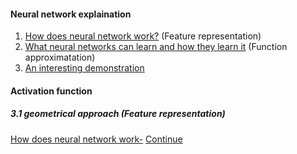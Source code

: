 
#### Neural network explaination
1. [How does neural network work?](https://www.youtube.com/watch?v=ILsA4nyG7I0&feature=emb_logo) (Feature representation)
2. [What neural networks can learn and how they learn it](https://end-to-end-machine-learning.teachable.com/courses/how-deep-neural-networks-work/lectures/9485279) (Function approximatation)
3. [An interesting demonstration](https://www.bilibili.com/video/av16708021)


#### Activation function
##### 3.1 geometrical approach (Feature representation)
[How does neural network work-](https://github.com/Ranlot/spiralNet)
[Continue](http://colah.github.io/posts/2014-03-NN-Manifolds-Topology/)
